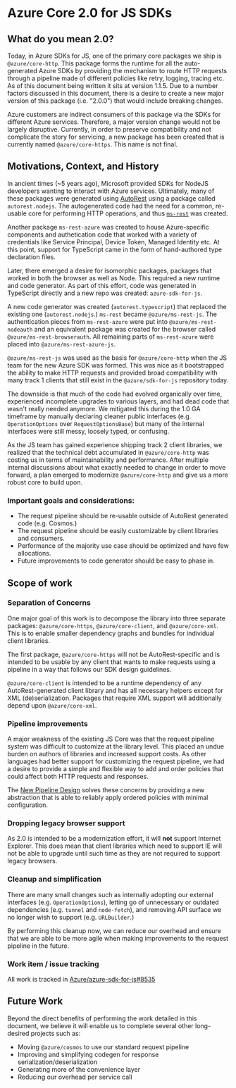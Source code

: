 # Azure Core 2.0 for JS SDKs

## What do you mean 2.0?

Today, in Azure SDKs for JS, one of the primary core packages we ship is `@azure/core-http`. This package forms the runtime for all the auto-generated Azure SDKs by providing the mechanism to route HTTP requests through a pipeline made of different policies like retry, logging, tracing etc. As of this document being written it sits at version 1.1.5. Due to a number factors discussed in this document, there is a desire to create a new major version of this package (i.e. "2.0.0") that would include breaking changes.

Azure customers are indirect consumers of this package via the SDKs for different Azure services. Therefore, a major version change would not be largely disruptive. Currently, in order to preserve compatibility and not complicate the story for servicing, a new package has been created that is currently named `@azure/core-https`. This name is not final.

## Motivations, Context, and History

In ancient times (~5 years ago), Microsoft provided SDKs for NodeJS developers wanting to interact with Azure services. Ultimately, many of these packages were generated using [AutoRest](https://github.com/Azure/Autorest) using a package called `autorest.nodejs`. The autogenerated code had the need for a common, re-usable core for performing HTTP operations, and thus [`ms-rest`](https://github.com/Azure/ms-rest-js) was created.

Another package `ms-rest-azure` was created to house Azure-specific components and authetication code that worked with a variety of credentials like Service Principal, Device Token, Managed Identity etc. At this point, support for TypeScript came in the form of hand-authored type declaration files.

Later, there emerged a desire for isomorphic packages, packages that worked in both the browser as well as Node. This required a new runtime and code generator. As part of this effort, code was generated in TypeScript directly and a new repo was created: `azure-sdk-for-js`.

A new code generator was created (`autorest.typescript`) that replaced the existing one (`autorest.nodejs`.) `ms-rest` became `@azure/ms-rest-js`. The authentication pieces from `ms-rest-azure` were put into `@azure/ms-rest-nodeauth` and an equivalent package was created for the browser called `@azure/ms-rest-browserauth`. All remaining parts of `ms-rest-azure` were placed into `@azure/ms-rest-azure-js`.

`@azure/ms-rest-js` was used as the basis for `@azure/core-http` when the JS team for the new Azure SDK was formed. This was nice as it bootstrapped the ability to make HTTP requests and provided broad compatibility with many track 1 clients that still exist in the `@azure/sdk-for-js` repository today.

The downside is that much of the code had evolved organically over time, experienced incomplete upgrades to various layers, and had dead code that wasn't really needed anymore. We mitigated this during the 1.0 GA timeframe by manually declaring cleaner public interfaces (e.g. `OperationOptions` over `RequestOptionsBase`) but many of the internal interfaces were still messy, loosely typed, or confusing.

As the JS team has gained experience shipping track 2 client libraries, we realized that the technical debt accumulated in `@azure/core-http` was costing us in terms of maintainability and performance. After multiple internal discussions about what exactly needed to change in order to move forward, a plan emerged to modernize `@azure/core-http` and give us a more robust core to build upon.

### Important goals and considerations:

- The request pipeline should be re-usable outside of AutoRest generated code (e.g. Cosmos.)
- The request pipeline should be easily customizable by client libraries and consumers.
- Performance of the majority use case should be optimized and have few allocations.
- Future improvements to code generator should be easy to phase in.

## Scope of work

### Separation of Concerns

One major goal of this work is to decompose the library into three separate packages: `@azure/core-https`, `@azure/core-client`, and `@azure/core-xml`. This is to enable smaller dependency graphs and bundles for individual client libraries.

The first package, `@azure/core-https` will not be AutoRest-specific and is intended to be usable by any client that wants to make requests using a pipeline in a way that follows our SDK design guidelines.

`@azure/core-client` is intended to be a runtime dependency of any AutoRest-generated client library and has all necessary helpers except for XML (de)serialization. Packages that require XML support will additionally depend upon `@azure/core-xml`.

### Pipeline improvements

A major weakness of the existing JS Core was that the request pipeline system was difficult to customize at the library level. This placed an undue burden on authors of libraries and increased support costs. As other languages had better support for customizing the request pipeline, we had a desire to provide a simple and flexible way to add and order policies that could affect both HTTP requests and responses.

The [New Pipeline Design](https://github.com/Azure/azure-sdk-for-js/issues/8461) solves these concerns by providing a new abstraction that is able to reliably apply ordered policies with minimal configuration.

### Dropping legacy browser support

As 2.0 is intended to be a modernization effort, it will **not** support Internet Explorer. This does mean that client libraries which need to support IE will not be able to upgrade until such time as they are not required to support legacy browsers.

### Cleanup and simplification

There are many small changes such as internally adopting our external interfaces (e.g. `OperationOptions`), letting go of unnecessary or outdated dependencies (e.g. `tunnel` and `node-fetch`), and removing API surface we no longer wish to support (e.g. `URLBuilder`.)

By performing this cleanup now, we can reduce our overhead and ensure that we are able to be more agile when making improvements to the request pipeline in the future.

### Work item / issue tracking

All work is tracked in [Azure/azure-sdk-for-js#8535](https://github.com/Azure/azure-sdk-for-js/issues/8535)

## Future Work

Beyond the direct benefits of performing the work detailed in this document, we believe it will enable us to complete several other long-desired projects such as:

- Moving `@azure/cosmos` to use our standard request pipeline
- Improving and simplifying codegen for response serialization/deserialization
- Generating more of the convenience layer
- Reducing our overhead per service call
